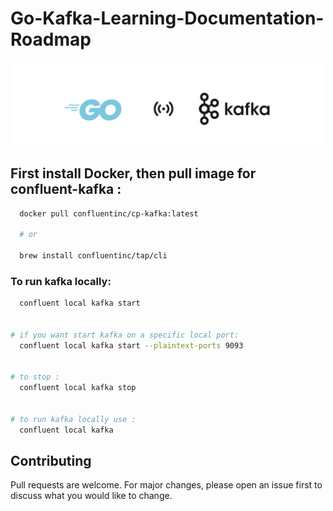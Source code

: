 # Go-Kafka-Learning-Documentation-Roadmap

<p align="center">
  <img src="assets/main.png" alt="Go-Kafka Event Streaming" width="500">
</p>




## First install Docker, then pull image for confluent-kafka :

```bash
  docker pull confluentinc/cp-kafka:latest

  # or

  brew install confluentinc/tap/cli
```

### To run kafka locally:

```bash
  confluent local kafka start


# if you want start kafka on a specific local port:
  confluent local kafka start --plaintext-ports 9093


# to stop :
  confluent local kafka stop


# to run kafka locally use :
  confluent local kafka

```



## Contributing

Pull requests are welcome. For major changes, please open an issue first
to discuss what you would like to change.

